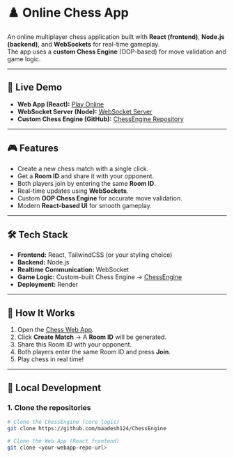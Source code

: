 # ♟️ Online Chess App

An online multiplayer chess application built with **React (frontend)**, **Node.js (backend)**, and **WebSockets** for real-time gameplay.  
The app uses a **custom Chess Engine** (OOP-based) for move validation and game logic.

---

## 🚀 Live Demo

- **Web App (React):** [Play Online](https://chesswebapp.onrender.com)
- **WebSocket Server (Node):** [WebSocket Server](https://chesswebsocket.onrender.com)
- **Custom Chess Engine (GitHub):** [ChessEngine Repository](https://github.com/maadesh124/ChessEngine)

---

## 🎮 Features

- Create a new chess match with a single click.
- Get a **Room ID** and share it with your opponent.
- Both players join by entering the same **Room ID**.
- Real-time updates using **WebSockets**.
- Custom **OOP Chess Engine** for accurate move validation.
- Modern **React-based UI** for smooth gameplay.

---

## 🛠️ Tech Stack

- **Frontend:** React, TailwindCSS (or your styling choice)
- **Backend:** Node.js
- **Realtime Communication:** WebSocket
- **Game Logic:** Custom-built Chess Engine → [ChessEngine](https://github.com/maadesh124/ChessEngine)
- **Deployment:** Render

---

## 📌 How It Works

1. Open the [Chess Web App](https://chesswebapp.onrender.com).
2. Click **Create Match** → A **Room ID** will be generated.
3. Share this Room ID with your opponent.
4. Both players enter the same Room ID and press **Join**.
5. Play chess in real time!

---

## 🔧 Local Development

### 1. Clone the repositories

```bash
# Clone the ChessEngine (core logic)
git clone https://github.com/maadesh124/ChessEngine

# Clone the Web App (React frontend)
git clone <your-webapp-repo-url>
```
